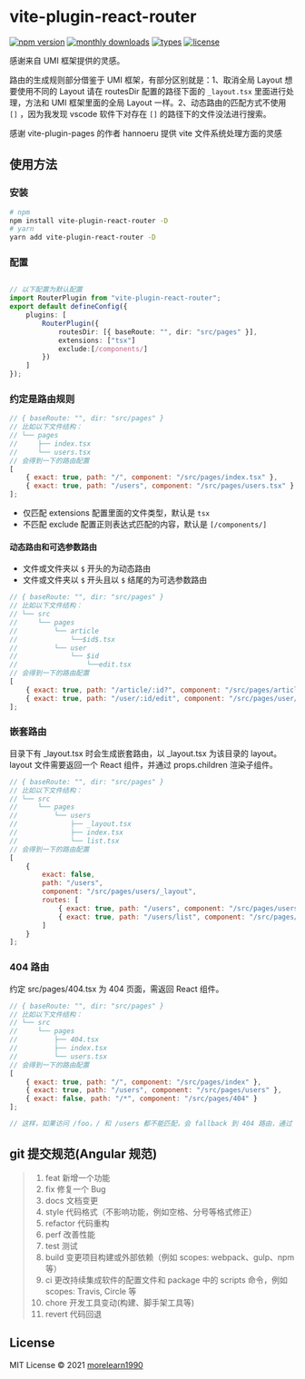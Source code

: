 # vite-plugin-react-router

[![npm version](https://badgen.net/npm/v/vite-plugin-react-router)](https://www.npmjs.com/package/vite-plugin-react-router)
[![monthly downloads](https://badgen.net/npm/dm/vite-plugin-react-router)](https://www.npmjs.com/package/vite-plugin-react-router)
[![types](https://badgen.net/npm/types/vite-plugin-react-router)](https://github.com/hannoeru/vite-plugin-react/blob/main/src/types.ts)
[![license](https://badgen.net/npm/license/vite-plugin-react-router)](https://github.com/hannoeru/vite-plugin-react-router/blob/main/LICENSE)

感谢来自 UMI 框架提供的灵感。

路由的生成规则部分借鉴于 UMI 框架，有部分区别就是：1、取消全局 Layout 想要使用不同的 Layout 请在 routesDir 配置的路径下面的 `_layout.tsx` 里面进行处理，方法和 UMI 框架里面的全局 Layout 一样。2、动态路由的匹配方式不使用 `[]` ，因为我发现 vscode 软件下对存在 `[]` 的路径下的文件没法进行搜索。

感谢 vite-plugin-pages 的作者 hannoeru 提供 vite 文件系统处理方面的灵感

## 使用方法

### 安装

```sh
# npm
npm install vite-plugin-react-router -D
# yarn
yarn add vite-plugin-react-router -D
```

### 配置

```ts

// 以下配置为默认配置
import RouterPlugin from "vite-plugin-react-router";
export default defineConfig({
    plugins: [
        RouterPlugin({
            routesDir: [{ baseRoute: "", dir: "src/pages" }],
            extensions: ["tsx"]
            exclude:[/components/]
        })
    ]
});
```

### 约定是路由规则

```js
// { baseRoute: "", dir: "src/pages" }
// 比如以下文件结构：
// └── pages
//     ├── index.tsx
//     └── users.tsx
// 会得到一下的路由配置
[
    { exact: true, path: "/", component: "/src/pages/index.tsx" },
    { exact: true, path: "/users", component: "/src/pages/users.tsx" }
];
```

-   仅匹配 extensions 配置里面的文件类型，默认是 `tsx`
-   不匹配 exclude 配置正则表达式匹配的内容，默认是 `[/components/]`

#### 动态路由和可选参数路由

-   文件或文件夹以 `$` 开头的为动态路由
-   文件或文件夹以 `$` 开头且以 `$` 结尾的为可选参数路由

```js
// { baseRoute: "", dir: "src/pages" }
// 比如以下文件结构：
// └── src
//     └── pages
//         └── article
//             └──$id$.tsx
//         └── user
//             └── $id
//                 └──edit.tsx
// 会得到一下的路由配置
[
    { exact: true, path: "/article/:id?", component: "/src/pages/article/$id$.tsx" },
    { exact: true, path: "/user/:id/edit", component: "/src/pages/user/$id/edit.tsx" }
];
```

### 嵌套路由

目录下有 \_layout.tsx 时会生成嵌套路由，以 \_layout.tsx 为该目录的 layout。layout 文件需要返回一个 React 组件，并通过 props.children 渲染子组件。

```js
// { baseRoute: "", dir: "src/pages" }
// 比如以下文件结构：
// └── src
//     └── pages
//         └── users
//             ├── _layout.tsx
//             ├── index.tsx
//             └── list.tsx
// 会得到一下的路由配置
[
    {
        exact: false,
        path: "/users",
        component: "/src/pages/users/_layout",
        routes: [
            { exact: true, path: "/users", component: "/src/pages/users/index" },
            { exact: true, path: "/users/list", component: "/src/pages/users/list" }
        ]
    }
];
```

### 404 路由

约定 src/pages/404.tsx 为 404 页面，需返回 React 组件。

```js
// { baseRoute: "", dir: "src/pages" }
// 比如以下文件结构：
// └── src
//     └── pages
//         ├── 404.tsx
//         ├── index.tsx
//         └── users.tsx
// 会得到一下的路由配置
[
    { exact: true, path: "/", component: "/src/pages/index" },
    { exact: true, path: "/users", component: "/src/pages/users" },
    { exact: false, path: "/*", component: "/src/pages/404" }
];

// 这样，如果访问 /foo，/ 和 /users 都不能匹配，会 fallback 到 404 路由，通过 src/pages/404.tsx 进行渲染。
```

## git 提交规范(Angular 规范)

> 1.  feat 新增一个功能
> 2.  fix 修复一个 Bug
> 3.  docs 文档变更
> 4.  style 代码格式（不影响功能，例如空格、分号等格式修正）
> 5.  refactor 代码重构
> 6.  perf 改善性能
> 7.  test 测试
> 8.  build 变更项目构建或外部依赖（例如 scopes: webpack、gulp、npm 等）
> 9.  ci 更改持续集成软件的配置文件和 package 中的 scripts 命令，例如 scopes: Travis, Circle 等
> 10. chore 开发工具变动(构建、脚手架工具等)
> 11. revert 代码回退

## License

MIT License © 2021 [morelearn1990](https://github.com/morelearn1990)
